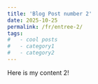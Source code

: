 ```yaml
---
title: 'Blog Post number 2'
date: 2025-10-25
permalink: /fr/entree-2/
tags:
#   - cool posts
#   - category1
#   - category2
---
```


Here is my content 2!